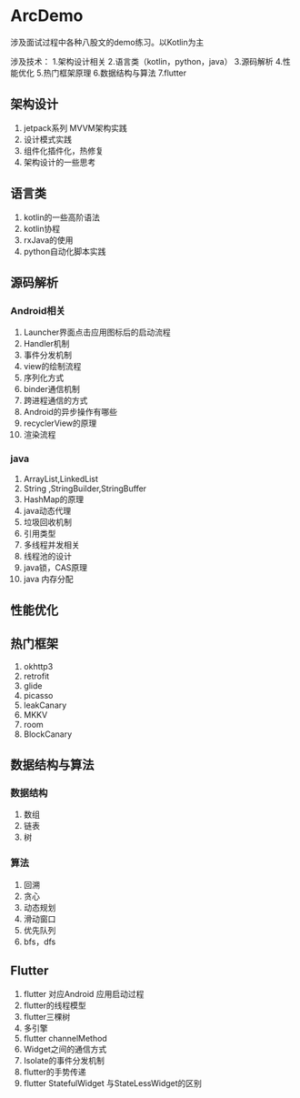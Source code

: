 # ArcDemo
涉及面试过程中各种八股文的demo练习。以Kotlin为主

涉及技术：
1.架构设计相关
2.语言类（kotlin，python，java）
3.源码解析
4.性能优化
5.热门框架原理
6.数据结构与算法
7.flutter

## 架构设计
1. jetpack系列 MVVM架构实践
2. 设计模式实践
3. 组件化插件化，热修复
4. 架构设计的一些思考

## 语言类
1. kotlin的一些高阶语法
2. kotlin协程
3. rxJava的使用
4. python自动化脚本实践

## 源码解析
### Android相关
1. Launcher界面点击应用图标后的启动流程
2. Handler机制
3. 事件分发机制
4. view的绘制流程
5. 序列化方式
6. binder通信机制
7. 跨进程通信的方式
8. Android的异步操作有哪些
9. recyclerView的原理
10. 渲染流程

### java
1. ArrayList,LinkedList
2. String ,StringBuilder,StringBuffer
3. HashMap的原理
4. java动态代理
5. 垃圾回收机制
6. 引用类型
7. 多线程并发相关
8. 线程池的设计
9. java锁，CAS原理
10. java 内存分配

## 性能优化

## 热门框架
1. okhttp3
2. retrofit
3. glide
4. picasso
5. leakCanary
6. MKKV
7. room
8. BlockCanary

## 数据结构与算法
### 数据结构
1. 数组
2. 链表
3. 树
### 算法
1. 回溯
2. 贪心
3. 动态规划
4. 滑动窗口
5. 优先队列
6. bfs，dfs

## Flutter
1. flutter 对应Android 应用启动过程
2. flutter的线程模型
3. flutter三棵树
4. 多引擎
5. flutter channelMethod
6. Widget之间的通信方式
7. Isolate的事件分发机制
8. flutter的手势传递
9. flutter StatefulWidget 与StateLessWidget的区别




